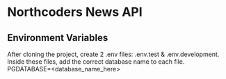 # Northcoders News API

## Environment Variables

After cloning the project, create 2 .env files: .env.test & .env.development. Inside these files, add the correct database name to each file. PGDATABASE=<database_name_here>
